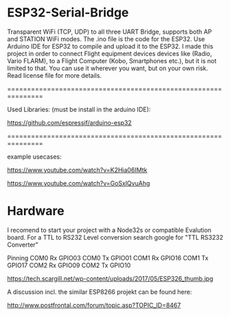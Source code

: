 # ESP32-Serial-Bridge

Transparent WiFi (TCP, UDP) to all three UART Bridge, supports both AP and STATION WiFi modes. The .ino file is the code for the ESP32. Use Arduino IDE for ESP32 to compile and upload it to the ESP32.
I made this project in order to connect Flight equipment devices devices like (Radio, Vario FLARM), to a Flight Computer (Kobo, Smartphones etc.),  but it is not limited to that. You can use it wherever you want, but on your own risk. Read license file for more details.

===============================================================

Used Libraries: (must be install in the arduino IDE):

https://github.com/espressif/arduino-esp32

===============================================================

example usecases:

https://www.youtube.com/watch?v=K2Hia06IMtk

https://www.youtube.com/watch?v=GoSxlQvuAhg

# Hardware
I recomend to start your project with a Node32s or compatible Evalution board. For a TTL to RS232 Level conversion search google for "TTL RS3232 Converter"

Pinning 
COM0 Rx   GPIO03 
COM0 Tx   GPIO01 
COM1 Rx   GPIO16 
COM1 Tx   GPIO17 
COM2 Rx   GPIO09 
COM2 Tx   GPIO10 

https://tech.scargill.net/wp-content/uploads/2017/05/ESP326_thumb.jpg

A discussion incl. the similar ESP8266 projekt can be found here:

http://www.postfrontal.com/forum/topic.asp?TOPIC_ID=8467

